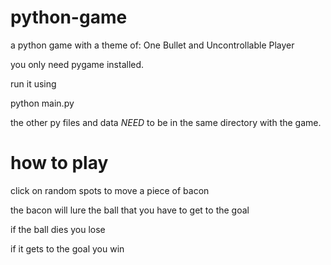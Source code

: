 # python-game
a python game with a theme of:
One Bullet and
Uncontrollable Player

you only need pygame installed.

run it using

python main.py

the other py files and data *NEED* to be in the same directory with the game.

# how to play
click on random spots to move a piece of bacon

the bacon will lure the ball that you have to get to the goal

if the ball dies you lose

if it gets to the goal you win
